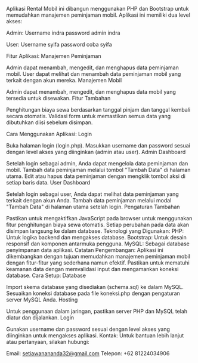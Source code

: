 Aplikasi Rental Mobil ini dibangun menggunakan PHP dan Bootstrap untuk memudahkan manajemen peminjaman mobil. Aplikasi ini memiliki dua level akses:

Admin: 
Username indra 
password admin indra

User:
Username syifa 
password coba syifa

Fitur Aplikasi:
Manajemen Peminjaman

Admin dapat menambah, mengedit, dan menghapus data peminjaman mobil.
User dapat melihat dan menambah data peminjaman mobil yang terkait dengan akun mereka.
Manajemen Mobil

Admin dapat menambah, mengedit, dan menghapus data mobil yang tersedia untuk disewakan.
Fitur Tambahan

Penghitungan biaya sewa berdasarkan tanggal pinjam dan tanggal kembali secara otomatis.
Validasi form untuk memastikan semua data yang dibutuhkan diisi sebelum disimpan.

Cara Menggunakan Aplikasi:
Login

Buka halaman login (login.php).
Masukkan username dan password sesuai dengan level akses yang diinginkan (admin atau user).
Admin Dashboard

Setelah login sebagai admin, Anda dapat mengelola data peminjaman dan mobil.
Tambah data peminjaman melalui tombol "Tambah Data" di halaman utama.
Edit atau hapus data peminjaman dengan mengklik tombol aksi di setiap baris data.
User Dashboard

Setelah login sebagai user, Anda dapat melihat data peminjaman yang terkait dengan akun Anda.
Tambah data peminjaman melalui modal "Tambah Data" di halaman utama setelah login.
Pengaturan Tambahan

Pastikan untuk mengaktifkan JavaScript pada browser untuk menggunakan fitur penghitungan biaya sewa otomatis.
Setiap perubahan pada data akan disimpan langsung ke dalam database.
Teknologi yang Digunakan:
PHP: Untuk logika backend dan mengakses database.
Bootstrap: Untuk desain responsif dan komponen antarmuka pengguna.
MySQL: Sebagai database penyimpanan data aplikasi.
Catatan Pengembangan:
Aplikasi ini dikembangkan dengan tujuan memudahkan manajemen peminjaman mobil dengan fitur-fitur yang sederhana namun efektif.
Pastikan untuk mematuhi keamanan data dengan memvalidasi input dan mengamankan koneksi database.
Cara Setup:
Database

Import skema database yang disediakan (schema.sql) ke dalam MySQL.
Sesuaikan koneksi database pada file koneksi.php dengan pengaturan server MySQL Anda.
Hosting

Untuk penggunaan dalam jaringan, pastikan server PHP dan MySQL telah diatur dan dijalankan.
Login

Gunakan username dan password sesuai dengan level akses yang diinginkan untuk mengakses aplikasi.
Kontak:
Untuk bantuan lebih lanjut atau pertanyaan, silakan hubungi:

Email: setiawanananda32@gmail.com
Telepon: +62 81224034906